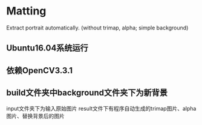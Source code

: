 # Matting
Extract portrait automatically. (without trimap, alpha; simple background) 
## Ubuntu16.04系统运行
## 依赖OpenCV3.3.1
## build文件夹中background文件夹下为新背景
   input文件夹下为输入原始图片
   result文件下有程序自动生成的trimap图片、alpha图片、替换背景后的图片
